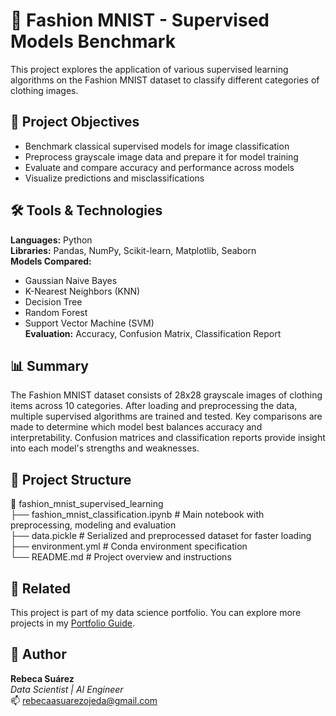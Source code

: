# 👟 Fashion MNIST - Supervised Models Benchmark

This project explores the application of various supervised learning algorithms on the Fashion MNIST dataset to classify different categories of clothing images.

## 🧠 Project Objectives

- Benchmark classical supervised models for image classification
- Preprocess grayscale image data and prepare it for model training
- Evaluate and compare accuracy and performance across models
- Visualize predictions and misclassifications

## 🛠️ Tools & Technologies

**Languages:** Python  
**Libraries:** Pandas, NumPy, Scikit-learn, Matplotlib, Seaborn  
**Models Compared:**  
- Gaussian Naive Bayes  
- K-Nearest Neighbors (KNN)  
- Decision Tree  
- Random Forest  
- Support Vector Machine (SVM)  
**Evaluation:** Accuracy, Confusion Matrix, Classification Report

## 📊 Summary

The Fashion MNIST dataset consists of 28x28 grayscale images of clothing items across 10 categories. After loading and preprocessing the data, multiple supervised algorithms are trained and tested. Key comparisons are made to determine which model best balances accuracy and interpretability. Confusion matrices and classification reports provide insight into each model's strengths and weaknesses.

## 📁 Project Structure

📂 fashion_mnist_supervised_learning  
├── fashion_mnist_classification.ipynb   # Main notebook with preprocessing, modeling and evaluation  
├── data.pickle                          # Serialized and preprocessed dataset for faster loading  
├── environment.yml                      # Conda environment specification  
└── README.md                            # Project overview and instructions

## 🔗 Related

This project is part of my data science portfolio. You can explore more projects in my [Portfolio Guide](https://github.com/RebecaSuarez22/Portfolio-Guide).

## 📌 Author

**Rebeca Suárez**  
*Data Scientist | AI Engineer*  
📫 rebecaasuarezojeda@gmail.com
